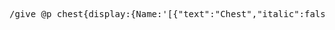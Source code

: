<pre>
/give @p chest{display:{Name:'[{"text":"Chest","italic":false,"color":"aqua"}]',Lore:['[{"text":"FULLY ENCHANTED:","italic":false}]','[{"text":"","italic":false}]','[{"text":"- Netherite Weapons/Tools","italic":false}]','[{"text":"- Bow","italic":false}]','[{"text":"- Crossbow","italic":false}]','[{"text":"- Fishing Rod","italic":false}]','[{"text":"- Flint And Steel","italic":false}]','[{"text":"- Shears","italic":false}]','[{"text":"- Shield","italic":false}]','[{"text":"- Trident","italic":false}]']},BlockEntityTag:{Items:[{Slot:0,id:netherite_sword,Count:1,tag:{display:{Name:'[{"text":"Netherite Sword (Sharpness V)","italic":false,"color":"aqua"}]'},Enchantments:[{id:sharpness,lvl:5},{id:looting,lvl:3},{id:sweeping,lvl:3},{id:unbreaking,lvl:3},{id:mending,lvl:1},{id:knockback,lvl:2},{id:fire_aspect,lvl:2}]}},{Slot:1,id:netherite_sword,Count:1,tag:{display:{Name:'[{"text":"Netherite Sword (Smite V)","italic":false,"color":"aqua"}]'},Enchantments:[{id:smite,lvl:5},{id:looting,lvl:3},{id:sweeping,lvl:3},{id:unbreaking,lvl:3},{id:mending,lvl:1},{id:knockback,lvl:2},{id:fire_aspect,lvl:2}]}},{Slot:2,id:netherite_sword,Count:1,tag:{display:{Name:'[{"text":"Netherite Sword (Arthropods V)","italic":false,"color":"aqua"}]'},Enchantments:[{id:bane_of_arthropods,lvl:5},{id:looting,lvl:3},{id:sweeping,lvl:3},{id:unbreaking,lvl:3},{id:mending,lvl:1},{id:knockback,lvl:2},{id:fire_aspect,lvl:2}]}},{Slot:3,id:bow,Count:1,tag:{display:{Name:'[{"text":"Bow (Infinity)","italic":false,"color":"aqua"}]'},Enchantments:[{id:unbreaking,lvl:3},{id:power,lvl:5},{id:punch,lvl:2},{id:flame,lvl:1},{id:infinity,lvl:1}]}},{Slot:4,id:bow,Count:1,tag:{display:{Name:'[{"text":"Bow (Mending)","italic":false,"color":"aqua"}]'},Enchantments:[{id:unbreaking,lvl:3},{id:power,lvl:5},{id:punch,lvl:2},{id:flame,lvl:1},{id:mending,lvl:1}]}},{Slot:5,id:crossbow,Count:1,tag:{display:{Name:'[{"text":"Crossbow (Multishot)","italic":false,"color":"aqua"}]'},Enchantments:[{id:multishot,lvl:1},{id:quick_charge,lvl:3},{id:unbreaking,lvl:3},{id:mending,lvl:1}]}},{Slot:6,id:crossbow,Count:1,tag:{display:{Name:'[{"text":"Crossbow (Piercing)","italic":false,"color":"aqua"}]'},Enchantments:[{id:piercing,lvl:4},{id:quick_charge,lvl:3},{id:unbreaking,lvl:3},{id:mending,lvl:1}]}},{Slot:7,id:shield,Count:1,tag:{Enchantments:[{id:unbreaking,lvl:3},{id:mending,lvl:1}]}},{Slot:8,id:trident,Count:1,tag:{display:{Name:'[{"text":"Trident (Riptide)","italic":false,"color":"aqua"}]'},Enchantments:[{id:riptide,lvl:3},{id:impaling,lvl:5},{id:unbreaking,lvl:3},{id:mending,lvl:1}]}},{Slot:9,id:trident,Count:1,tag:{display:{Name:'[{"text":"Trident (Channeling & Loyalty)","italic":false,"color":"aqua"}]'},Enchantments:[{id:channeling,lvl:1},{id:loyalty,lvl:3},{id:impaling,lvl:5},{id:unbreaking,lvl:3},{id:mending,lvl:1}]}},{Slot:10,id:netherite_pickaxe,Count:1,tag:{display:{Name:'[{"text":"Netherite Pickaxe (Silk Touch)","italic":false,"color":"aqua"}]'},Enchantments:[{id:efficiency,lvl:5},{id:unbreaking,lvl:3},{id:silk_touch,lvl:1},{id:mending,lvl:1}]}},{Slot:11,id:netherite_pickaxe,Count:1,tag:{display:{Name:'[{"text":"Netherite Pickaxe (Fortune)","italic":false,"color":"aqua"}]'},Enchantments:[{id:efficiency,lvl:5},{id:unbreaking,lvl:3},{id:fortune,lvl:3},{id:mending,lvl:1}]}},{Slot:12,id:netherite_shovel,Count:1,tag:{display:{Name:'[{"text":"Netherite Shovel (Fortune)","italic":false,"color":"aqua"}]'},Enchantments:[{id:efficiency,lvl:5},{id:unbreaking,lvl:3},{id:fortune,lvl:3},{id:mending,lvl:1}]}},{Slot:13,id:netherite_shovel,Count:1,tag:{display:{Name:'[{"text":"Netherite Shovel (Silk Touch)","italic":false,"color":"aqua"}]'},Enchantments:[{id:efficiency,lvl:5},{id:unbreaking,lvl:3},{id:silk_touch,lvl:1},{id:mending,lvl:1}]}},{Slot:14,id:netherite_axe,Count:1,tag:{display:{Name:'[{"text":"Netherite Axe (Fortune)","italic":false,"color":"aqua"}]'},Enchantments:[{id:sharpness,lvl:5},{id:efficiency,lvl:5},{id:unbreaking,lvl:3},{id:fortune,lvl:3},{id:mending,lvl:1}]}},{Slot:15,id:netherite_axe,Count:1,tag:{display:{Name:'[{"text":"Netherite Axe (Silk Touch)","italic":false,"color":"aqua"}]'},Enchantments:[{id:sharpness,lvl:5},{id:efficiency,lvl:5},{id:unbreaking,lvl:3},{id:silk_touch,lvl:1},{id:mending,lvl:1}]}},{Slot:16,id:netherite_hoe,Count:1,tag:{display:{Name:'[{"text":"Netherite Hoe (Fortune)","italic":false,"color":"aqua"}]'},Enchantments:[{id:efficiency,lvl:5},{id:unbreaking,lvl:3},{id:fortune,lvl:3},{id:mending,lvl:1}]}},{Slot:17,id:netherite_hoe,Count:1,tag:{display:{Name:'[{"text":"Netherite Hoe (Silk Touch)","italic":false,"color":"aqua"}]'},Enchantments:[{id:efficiency,lvl:5},{id:unbreaking,lvl:3},{id:silk_touch,lvl:1},{id:mending,lvl:1}]}},{Slot:18,id:flint_and_steel,Count:1,tag:{Enchantments:[{id:unbreaking,lvl:3},{id:mending,lvl:1}]}},{Slot:19,id:shears,Count:1,tag:{Enchantments:[{id:efficiency,lvl:5},{id:unbreaking,lvl:3},{id:mending,lvl:1}]}},{Slot:20,id:fishing_rod,Count:1,tag:{Enchantments:[{id:lure,lvl:3},{id:luck_of_the_sea,lvl:3},{id:unbreaking,lvl:3},{id:mending,lvl:1}]}},]}} 1
</pre>